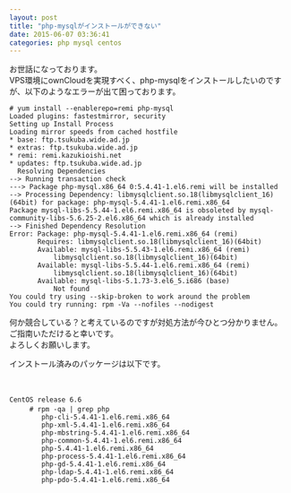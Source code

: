 ```yaml
---
layout: post
title: "php-mysqlがインストールができない"
date: 2015-06-07 03:36:41
categories: php mysql centos
---
```

<p>お世話になっております。<br>
VPS環境にownCloudを実現すべく、php-mysqlをインストールしたいのですが、以下のようなエラーが出て困っております。</p>

<pre><code># yum install --enablerepo=remi php-mysql
Loaded plugins: fastestmirror, security
Setting up Install Process
Loading mirror speeds from cached hostfile
* base: ftp.tsukuba.wide.ad.jp
* extras: ftp.tsukuba.wide.ad.jp
* remi: remi.kazukioishi.net
* updates: ftp.tsukuba.wide.ad.jp
  Resolving Dependencies
--&gt; Running transaction check
---&gt; Package php-mysql.x86_64 0:5.4.41-1.el6.remi will be installed
--&gt; Processing Dependency: libmysqlclient.so.18(libmysqlclient_16)(64bit) for package: php-mysql-5.4.41-1.el6.remi.x86_64
Package mysql-libs-5.5.44-1.el6.remi.x86_64 is obsoleted by mysql-community-libs-5.6.25-2.el6.x86_64 which is already installed
--&gt; Finished Dependency Resolution
Error: Package: php-mysql-5.4.41-1.el6.remi.x86_64 (remi)
       Requires: libmysqlclient.so.18(libmysqlclient_16)(64bit)
       Available: mysql-libs-5.5.43-1.el6.remi.x86_64 (remi)
           libmysqlclient.so.18(libmysqlclient_16)(64bit)
       Available: mysql-libs-5.5.44-1.el6.remi.x86_64 (remi)
           libmysqlclient.so.18(libmysqlclient_16)(64bit)
       Available: mysql-libs-5.1.73-3.el6_5.i686 (base)
           Not found
You could try using --skip-broken to work around the problem
You could try running: rpm -Va --nofiles --nodigest
</code></pre>

<p>何か競合している？と考えているのですが対処方法が今ひとつ分かりません。<br>
ご指南いただけると幸いです。<br>
よろしくお願いします。</p>

<p>インストール済みのパッケージは以下です。</p>

<p>　　　</p>

<pre><code>CentOS release 6.6
　　　# rpm -qa | grep php
        php-cli-5.4.41-1.el6.remi.x86_64
        php-xml-5.4.41-1.el6.remi.x86_64
        php-mbstring-5.4.41-1.el6.remi.x86_64
        php-common-5.4.41-1.el6.remi.x86_64
        php-5.4.41-1.el6.remi.x86_64
        php-process-5.4.41-1.el6.remi.x86_64
        php-gd-5.4.41-1.el6.remi.x86_64
        php-ldap-5.4.41-1.el6.remi.x86_64
        php-pdo-5.4.41-1.el6.remi.x86_64
</code></pre>
